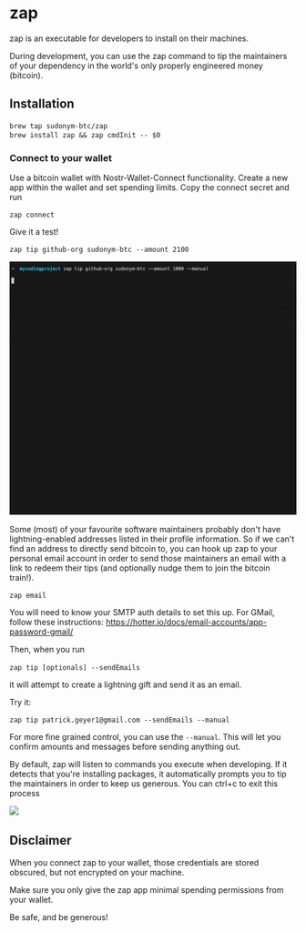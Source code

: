 # zap

zap is an executable for developers to install on their machines.

During development, you can use the zap command to tip the maintainers of your dependency in the world's only properly engineered money (bitcoin).

## Installation

```
brew tap sudonym-btc/zap
brew install zap && zap cmdInit -- $0
```

### Connect to your wallet
Use a bitcoin wallet with Nostr-Wallet-Connect functionality.
Create a new app within the wallet and set spending limits.
Copy the connect secret and run

```
zap connect
```

Give it a test!
```
zap tip github-org sudonym-btc --amount 2100
```

![](./img/org.gif)


Some (most) of your favourite software maintainers probably don't have lightning-enabled addresses listed in their profile information. So if we can't find an address to directly send bitcoin to, you can hook up zap to your personal email account in order to send those maintainers an email with a link to redeem their tips (and optionally nudge them to join the bitcoin train!).

```
zap email
```

You will need to know your SMTP auth details to set this up. For GMail, follow these instructions: 
https://hotter.io/docs/email-accounts/app-password-gmail/

Then, when you run 

`zap tip [optionals] --sendEmails`

it will attempt to create a lightning gift and send it as an email.

Try it:

```
zap tip patrick.geyer1@gmail.com --sendEmails --manual
```

For more fine grained control, you can use the `--manual`. This will let you confirm amounts and messages before sending anything out.

By default, zap will listen to commands you execute when developing. If it detects that you're installing packages, it automatically prompts you to tip the maintainers in order to keep us generous.
You can ctrl+c to exit this process

![](./img/cmdintercept.gif)


<!-- You can disable this auto-prompt behaviour with

```
zap config set ---cmd-listener=false
``` -->

## Disclaimer

When you connect zap to your wallet, those credentials are stored obscured, but not encrypted on your machine. 

Make sure you only give the zap app minimal spending permissions from your wallet.

Be safe, and be generous!
